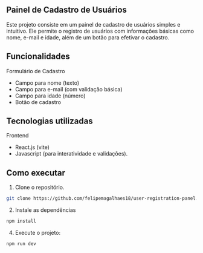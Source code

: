 ## Painel de Cadastro de Usuários

Este projeto consiste em um painel de cadastro de usuários simples e intuitivo. Ele permite o registro de usuários com informações básicas como nome, e-mail e idade, além de um botão para efetivar o cadastro.

## Funcionalidades

Formulário de Cadastro

- Campo para nome (texto)
- Campo para e-mail (com validação básica)
- Campo para idade (número)
- Botão de cadastro

## Tecnologias utilizadas

Frontend

- React.js (vite)
- Javascript (para interatividade e validações).

## Como executar

1. Clone o repositório.

```bash
git clone https://github.com/felipemagalhaes18/user-registration-panel.git
```

2. Instale as dependências

```bash
npm install
```

4. Execute o projeto:

```bash
npm run dev
```

